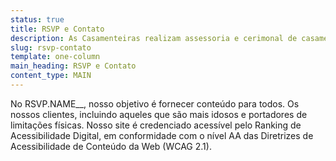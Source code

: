 ```yaml
---
status: true
title: RSVP e Contato
description: As Casamenteiras realizam assessoria e cerimonal de casamentos, eventos corporativos e festas em geral.
slug: rsvp-contato
template: one-column
main_heading: RSVP e Contato
content_type: MAIN
---
```


No RSVP.NAME\_\_, nosso objetivo é fornecer conteúdo para todos.
Os nossos clientes, incluindo aqueles que são mais idosos
e portadores de limitações físicas. Nosso site é credenciado acessível pelo
Ranking de Acessibilidade Digital, em conformidade com o nível AA
das Diretrizes de Acessibilidade de Conteúdo da Web (WCAG 2.1).
